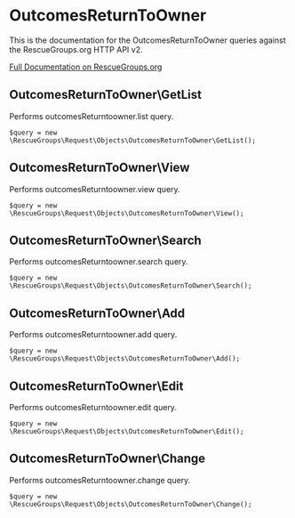 # OutcomesReturnToOwner

This is the documentation for the OutcomesReturnToOwner queries against the RescueGroups.org HTTP API v2.

[Full Documentation on RescueGroups.org](https://userguide.rescuegroups.org/display/APIDG/Object+definitions#Objectdefinitions-)

## OutcomesReturnToOwner\GetList

Performs outcomesReturntoowner.list query.

    $query = new \RescueGroups\Request\Objects\OutcomesReturnToOwner\GetList();


## OutcomesReturnToOwner\View

Performs outcomesReturntoowner.view query.

    $query = new \RescueGroups\Request\Objects\OutcomesReturnToOwner\View();


## OutcomesReturnToOwner\Search

Performs outcomesReturntoowner.search query.

    $query = new \RescueGroups\Request\Objects\OutcomesReturnToOwner\Search();


## OutcomesReturnToOwner\Add

Performs outcomesReturntoowner.add query.

    $query = new \RescueGroups\Request\Objects\OutcomesReturnToOwner\Add();


## OutcomesReturnToOwner\Edit

Performs outcomesReturntoowner.edit query.

    $query = new \RescueGroups\Request\Objects\OutcomesReturnToOwner\Edit();


## OutcomesReturnToOwner\Change

Performs outcomesReturntoowner.change query.

    $query = new \RescueGroups\Request\Objects\OutcomesReturnToOwner\Change();


